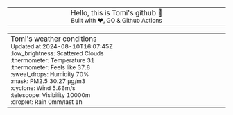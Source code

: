 
<div align="center">
<table>
<tbody>
<td align="center">
<img width="2000" height="0"><br>
Hello, this is Tomi's github 👋<br>
<sup>Built with ❤️, GO & Github Actions</sup><br>
<img width="2000" height="0">
</td>
</tbody>
</table>
</div>
<table>
<tbody>
<td align="left">
<img width="2000" height="0"><br>
Tomi's weather conditions<br>
<sup>Updated at 2024-08-10T16:07:45Z</sup><br>
<sup>:low_brightness: Scattered Clouds</sup><br>
<sup>:thermometer: Temperature 31 </sup><br>
<sup>:thermometer: Feels like 37.6</sup><br>
<sup>:sweat_drops: Humidity 70%</sup><br>
<sup>:mask: PM2.5 30.27 μg/m3</sup><br>
<sup>:cyclone: Wind 5.66m/s </sup><br>
<sup>:telescope: Visibility 10000m </sup><br>
<sup>:droplet: Rain 0mm/last 1h </sup><br>
<img width="2000" height="0">
</td>
<td align="left">
<img width="2000" height="0"><br>
<br>
<img width="2000" height="0">
</td>
</tbody>
</table>
</div>
    